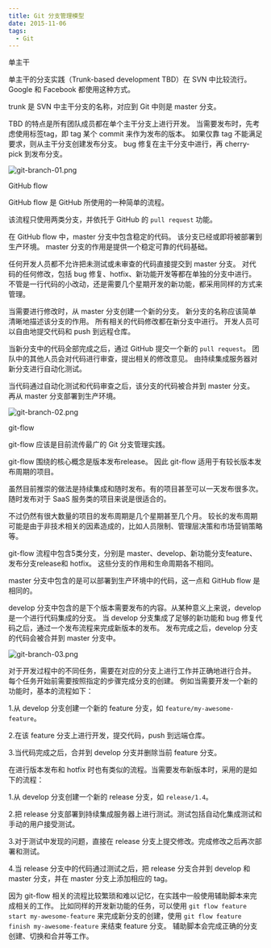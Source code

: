```yaml
---
title: Git 分支管理模型
date: 2015-11-06
tags: 
  - Git
---
```


单主干

单主干的分支实践（Trunk-based development TBD）在 SVN 中比较流行。
Google 和 Facebook 都使用这种方式。

trunk 是 SVN 中主干分支的名称，对应到 Git 中则是 master 分支。

TBD 的特点是所有团队成员都在单个主干分支上进行开发。
当需要发布时，先考虑使用标签tag，即 tag 某个 commit 来作为发布的版本。
如果仅靠 tag 不能满足要求，则从主干分支创建发布分支。
bug 修复在主干分支中进行，再 cherry-pick 到发布分支。

![git-branch-01.png][1]

<!--more-->

GitHub flow

GitHub flow 是 GitHub 所使用的一种简单的流程。

该流程只使用两类分支，并依托于 GitHub 的 `pull request` 功能。

在 GitHub flow 中，master 分支中包含稳定的代码。
该分支已经或即将被部署到生产环境。
master 分支的作用是提供一个稳定可靠的代码基础。

任何开发人员都不允许把未测试或未审查的代码直接提交到 master 分支。
对代码的任何修改，包括 bug 修复、hotfix、新功能开发等都在单独的分支中进行。
不管是一行代码的小改动，还是需要几个星期开发的新功能，都采用同样的方式来管理。

当需要进行修改时，从 master 分支创建一个新的分支。
新分支的名称应该简单清晰地描述该分支的作用。
所有相关的代码修改都在新分支中进行。
开发人员可以自由地提交代码和 push 到远程仓库。

当新分支中的代码全部完成之后，通过 GitHub 提交一个新的 `pull request`。
团队中的其他人员会对代码进行审查，提出相关的修改意见。
由持续集成服务器对新分支进行自动化测试。

当代码通过自动化测试和代码审查之后，该分支的代码被合并到 master 分支。
再从 master 分支部署到生产环境。

![git-branch-02.png][2]

git-flow

git-flow 应该是目前流传最广的 Git 分支管理实践。

git-flow 围绕的核心概念是版本发布release。
因此 git-flow 适用于有较长版本发布周期的项目。

虽然目前推崇的做法是持续集成和随时发布。有的项目甚至可以一天发布很多次。
随时发布对于 SaaS 服务类的项目来说是很适合的。

不过仍然有很大数量的项目的发布周期是几个星期甚至几个月。
较长的发布周期可能是由于非技术相关的因素造成的，比如人员限制、管理层决策和市场营销策略等。

git-flow 流程中包含5类分支，分别是 master、develop、新功能分支feature、发布分支release和 hotfix。
这些分支的作用和生命周期各不相同。

master 分支中包含的是可以部署到生产环境中的代码，这一点和 GitHub flow 是相同的。

develop 分支中包含的是下个版本需要发布的内容。从某种意义上来说，develop 是一个进行代码集成的分支。
当 develop 分支集成了足够的新功能和 bug 修复代码之后，通过一个发布流程来完成新版本的发布。
发布完成之后，develop 分支的代码会被合并到 master 分支中。

![git-branch-03.png][3]

对于开发过程中的不同任务，需要在对应的分支上进行工作并正确地进行合并。
每个任务开始前需要按照指定的步骤完成分支的创建。
例如当需要开发一个新的功能时，基本的流程如下：

1.从 develop 分支创建一个新的 feature 分支，如 `feature/my-awesome-feature`。

2.在该 feature 分支上进行开发，提交代码，push 到远端仓库。

3.当代码完成之后，合并到 develop 分支并删除当前 feature 分支。

在进行版本发布和 hotfix 时也有类似的流程。当需要发布新版本时，采用的是如下的流程：

1.从 develop 分支创建一个新的 release 分支，如 `release/1.4`。

2.把 release 分支部署到持续集成服务器上进行测试。测试包括自动化集成测试和手动的用户接受测试。

3.对于测试中发现的问题，直接在 release 分支上提交修改。完成修改之后再次部署和测试。

4.当 release 分支中的代码通过测试之后，把 release 分支合并到 develop 和 master 分支，并在 master 分支上添加相应的 tag。

因为 git-flow 相关的流程比较繁琐和难以记忆，在实践中一般使用辅助脚本来完成相关的工作。
比如同样的开发新功能的任务，可以使用 `git flow feature start my-awesome-feature` 来完成新分支的创建，使用 `git flow feature finish my-awesome-feature` 来结束 feature 分支。
辅助脚本会完成正确的分支创建、切换和合并等工作。

  [1]: http://70data.net/usr/uploads/2018/02/2569065664.png
  [2]: http://70data.net/usr/uploads/2018/02/2680878227.png
  [3]: http://70data.net/usr/uploads/2018/02/1354777185.png
